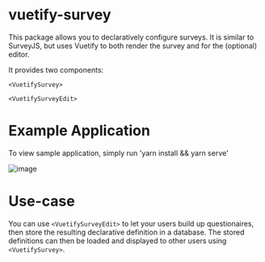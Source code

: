 # vuetify-survey

This package allows you to declaratively configure surveys. It is similar to SurveyJS, but uses Vuetify to both render the survey and for the (optional) editor. 

It provides two components:

`<VuetifySurvey>`

`<VuetifySurveyEdit>`

# Example Application

To view sample application, simply run 'yarn install && yarn serve'

![image](https://user-images.githubusercontent.com/207037/212561126-ea85c65a-270b-4d14-999b-d53d07bccf66.png)

# Use-case

You can use `<VuetifySurveyEdit>` to let your users build up questionaires, then store the resulting declarative definition in a database.  The stored definitions can then be loaded and displayed to other users using `<VuetifySurvey>`. 

